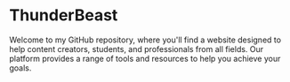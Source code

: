 # ThunderBeast
Welcome to my GitHub repository, where you'll find a website designed to help content creators, students, and professionals from all fields. Our platform provides a range of tools and resources to help you achieve your goals.
